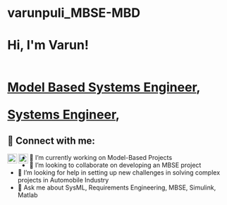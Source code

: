 # varunpuli_MBSE-MBD
<h1>Hi, I'm Varun! 
  
  <br/><a href="https://github.com/varun-puli">Model Based Systems Engineer</a>, 
  
  <a href="https://www.linkedin.com/in/varun-pulipati/">Systems Engineer</a>,



<h2> 🤳 Connect with me:</h2>

[<img align="left" alt="Varun | LinkedIn" width="22px" src="https://cdn.jsdelivr.net/npm/simple-icons@v3/icons/linkedin.svg" />][linkedin]

[<img align="left" alt="Varun | Xing" width="22px" src="https://commons.wikimedia.org/wiki/File:Xing_Logo_07.2021.svg" />][xing]

[xing]: https://www.xing.com/profile/Varun_Pulipati
[linkedin]: https://www.linkedin.com/in/varun-pulipati/



- 🔭 I’m currently working on Model-Based Projects
- 👯 I’m looking to collaborate on developing an MBSE project
- 🤔 I’m looking for help in setting up new challenges in solving complex projects in Automobile Industry
- 💬 Ask me about SysML, Requirements Engineering, MBSE, Simulink, Matlab

